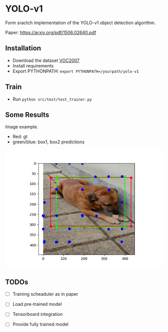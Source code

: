 # YOLO-v1
Form sractch implementation of the YOLO-v1 object detection algorithm. 

Paper: https://arxiv.org/pdf/1506.02640.pdf

## Installation
* Download the dataset [VOC2007](http://host.robots.ox.ac.uk/pascal/VOC/voc2007/index.html)
* Install requirements 
* Export PYTHONPATH: `export PYTHONPATH=/yourpath/yolo-v1`

## Train
* Run `python src/test/test_trainer.py`


## Some Results
Image example. 
* Red: gt
* green/blue: box1, box2 predictions


![alt text](img/example.png)


## TODOs
- [ ] Training scheaduler as in paper
- [ ] Load pre-trained model
- [ ] Tensorboard integration 
- [ ] Provide fully trained model




